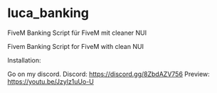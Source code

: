 # luca_banking
FiveM Banking Script für FiveM mit cleaner NUI

Fivem Banking Script for FiveM with clean NUI

Installation:

Go on my discord. 
Discord: https://discord.gg/8ZbdAZV756 
Preview: https://youtu.be/Jzylz1uUo-U
